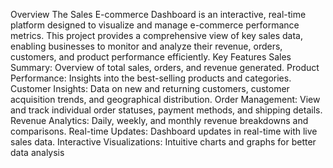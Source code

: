 Overview
The Sales E-commerce Dashboard is an interactive, real-time platform designed to visualize and manage e-commerce performance metrics. This project provides a comprehensive view of key sales data, enabling businesses to monitor and analyze their revenue, orders, customers, and product performance efficiently.
Key Features
Sales Summary: Overview of total sales, orders, and revenue generated.
Product Performance: Insights into the best-selling products and categories.
Customer Insights: Data on new and returning customers, customer acquisition trends, and geographical distribution.
Order Management: View and track individual order statuses, payment methods, and shipping details.
Revenue Analytics: Daily, weekly, and monthly revenue breakdowns and comparisons.
Real-time Updates: Dashboard updates in real-time with live sales data.
Interactive Visualizations: Intuitive charts and graphs for better data analysis
